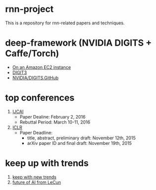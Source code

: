 # rnn-project
This is a repository for rnn-related papers and techniques.

# deep-framework (NVIDIA DIGITS + Caffe/Torch)
- [On an Amazon EC2 instance][1]
- [DIGIT3][2]
- [NVIDIA/DIGITS.GitHub][3]

# top conferences
1. [IJCAI][4]
	- Paper Dealine: February 2, 2016
	- Rebuttal Period: March 10-11, 2016
2. [ICLR][5]
	- Paper Deadline: 
		- title, abstract, preliminary draft: November 12th, 2015
		-  arXiv paper ID and final draft: November 19th, 2015

# keep up with trends
1. [keep with new trends][6]
2. [future of AI from LeCun][7]


[1]:	http://www.learnopencv.com/nvidia-digits-3-on-ec2/
[2]:	https://developer.nvidia.com/digits
[3]:	https://github.com/NVIDIA/DIGITS
[4]:	http://ijcai-16.org/index.php/welcome/view/home
[5]:	http://www.iclr.cc/doku.php
[6]:	http://handong1587.github.io/deep_learning/2016/04/01/keep-up-with-new-trends.html
[7]:	http://mp.weixin.qq.com/s?__biz=MzI3MTA0MTk1MA==&mid=403182818&idx=1&sn=7d4a8f11e61573183c1797addaacf937&scene=0#wechat_redirect